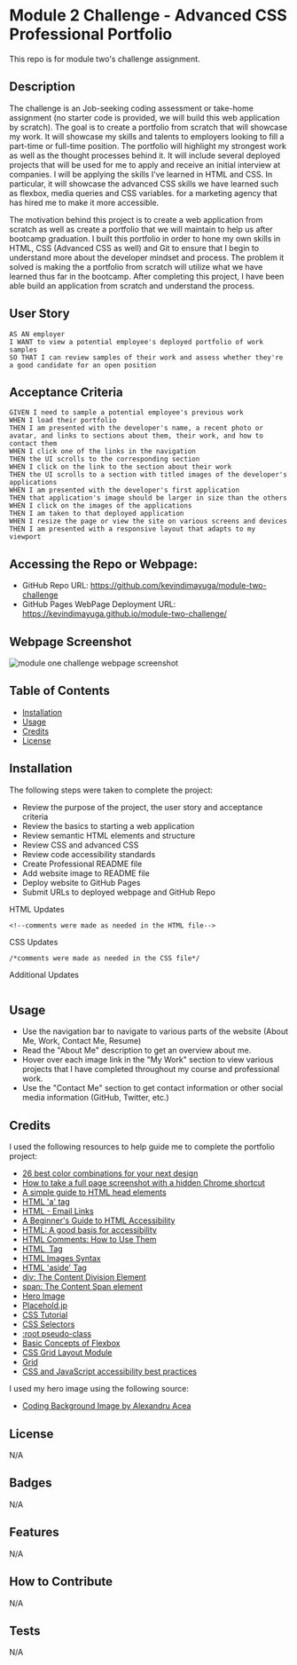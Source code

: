 # Module 2 Challenge - Advanced CSS Professional Portfolio

This repo is for module two's challenge assignment.

## Description

The challenge is an Job-seeking coding assessment or take-home assignment (no starter code is provided, we will build this web application by scratch). The goal is to create a portfolio from scratch that will showcase my work. It will showcase my skills and talents to employers looking to fill a part-time or full-time position. The portfolio will highlight my strongest work as well as the thought processes behind it. It will include several deployed projects that will be used for me to apply and receive an initial interview at companies. I will be applying the skills I've learned in HTML and CSS. In particular, it will showcase the advanced CSS skills we have learned such as flexbox, media queries and CSS variables. for a marketing agency that has hired me to make it more accessible.

The motivation behind this project is to create a web application from scratch as well as create a portfolio that we will maintain to help us after bootcamp graduation. I built this portfolio in order to hone my own skills in HTML, CSS (Advanced CSS as well) and Git to ensure that I begin to understand more about the developer mindset and process. The problem it solved is making the a portfolio from scratch will utilize what we have learned thus far in the bootcamp. After completing this project, I have been able build an application from scratch and understand the process.

## User Story

```
AS AN employer
I WANT to view a potential employee's deployed portfolio of work samples
SO THAT I can review samples of their work and assess whether they're a good candidate for an open position
```

## Acceptance Criteria

```
GIVEN I need to sample a potential employee's previous work
WHEN I load their portfolio
THEN I am presented with the developer's name, a recent photo or avatar, and links to sections about them, their work, and how to contact them
WHEN I click one of the links in the navigation
THEN the UI scrolls to the corresponding section
WHEN I click on the link to the section about their work
THEN the UI scrolls to a section with titled images of the developer's applications
WHEN I am presented with the developer's first application
THEN that application's image should be larger in size than the others
WHEN I click on the images of the applications
THEN I am taken to that deployed application
WHEN I resize the page or view the site on various screens and devices
THEN I am presented with a responsive layout that adapts to my viewport
```

## Accessing the Repo or Webpage:

- GitHub Repo URL: https://github.com/kevindimayuga/module-two-challenge
- GitHub Pages WebPage Deployment URL: https://kevindimayuga.github.io/module-two-challenge/

## Webpage Screenshot

![module one challenge webpage screenshot](./assets/images/kevindimayuga.github.io_module-one-challenge_.png)

## Table of Contents

- [Installation](#installation)
- [Usage](#usage)
- [Credits](#credits)
- [License](#license)

## Installation

The following steps were taken to complete the project:
- Review the purpose of the project, the user story and acceptance criteria
- Review the basics to starting a web application
- Review semantic HTML elements and structure
- Review CSS and advanced CSS
- Review code accessibility standards
- Create Professional README file
- Add website image to README file
- Deploy website to GitHub Pages
- Submit URLs to deployed webpage and GitHub Repo

HTML Updates
```
<!--comments were made as needed in the HTML file-->

```

CSS Updates
```
/*comments were made as needed in the CSS file*/

```

Additional Updates
```

```

## Usage

- Use the navigation bar to navigate to various parts of the website (About Me, Work, Contact Me, Resume)
- Read the "About Me" description to get an overview about me.
- Hover over each image link in the "My Work" section to view various projects that I have completed throughout my course and professional work.
- Use the "Contact Me" section to get contact information or other social media information (GitHub, Twitter, etc.)

## Credits

I used the following resources to help guide me to complete the portfolio project:

- [26 best color combinations for your next design](https://webflow.com/blog/best-color-combinations)
- [How to take a full page screenshot with a hidden Chrome shortcut](https://zapier.com/blog/full-page-screenshots-in-chrome/)
- [A simple guide to HTML head elements](https://htmlhead.dev/#:~:text=Valid%20elements%20include%20meta,and%20rendered%2C%20by%20web%20technologies.)
- [HTML 'a' tag](https://www.w3schools.com/tags/tag_a.asp)
- [HTML - Email Links](https://www.tutorialspoint.com/html/html_email_links.htm)
- [A Beginner's Guide to HTML Accessibility](https://blog.hubspot.com/website/html-accessibility)
- [HTML: A good basis for accessibility](https://developer.mozilla.org/en-US/docs/Learn/Accessibility/HTML)
- [HTML Comments: How to Use Them](https://blog.hubspot.com/website/comment-out-in-html#:~:text=To%20leave%20a%20comment%20in,with%20a%20team%20of%20developers.)
- [HTML <img> Tag](https://www.w3schools.com/tags/tag_nav.asp)
- [HTML Images Syntax](https://www.w3schools.com/html/html_images.asp)
- [HTML 'aside' Tag](https://www.w3schools.com/tags/tag_aside.asp)
- [div: The Content Division Element](https://developer.mozilla.org/en-US/docs/Web/HTML/Element/div)
- [span: The Content Span element](https://developer.mozilla.org/en-US/docs/Web/HTML/Element/span)
- [Hero Image](https://www.optimizely.com/optimization-glossary/hero-image/#:~:text=A%20hero%20image%20is%20a,Source%3A%20Balsamiq)
- [Placehold.jp](https://placehold.jp/en.html)
- [CSS Tutorial](https://www.w3schools.com/css/)
- [CSS Selectors](https://developer.mozilla.org/en-US/docs/Web/CSS/CSS_Selectors)
- [:root pseudo-class](https://developer.mozilla.org/en-US/docs/Web/CSS/:root)
- [Basic Concepts of Flexbox](https://developer.mozilla.org/en-US/docs/Web/CSS/CSS_flexible_box_layout/Basic_concepts_of_flexbox)
- [CSS Grid Layout Module](https://www.w3schools.com/css/css_grid.asp)
- [Grid](https://developer.mozilla.org/en-US/docs/Web/CSS/grid)
- [CSS and JavaScript accessibility best practices](https://developer.mozilla.org/en-US/docs/Learn/Accessibility/CSS_and_JavaScript)

I used my hero image using the following source:
- [Coding Background Image by Alexandru Acea](https://unsplash.com/photos/XEB8y0nRRP4)

## License

N/A

## Badges

N/A

## Features

N/A

## How to Contribute

N/A

## Tests

N/A